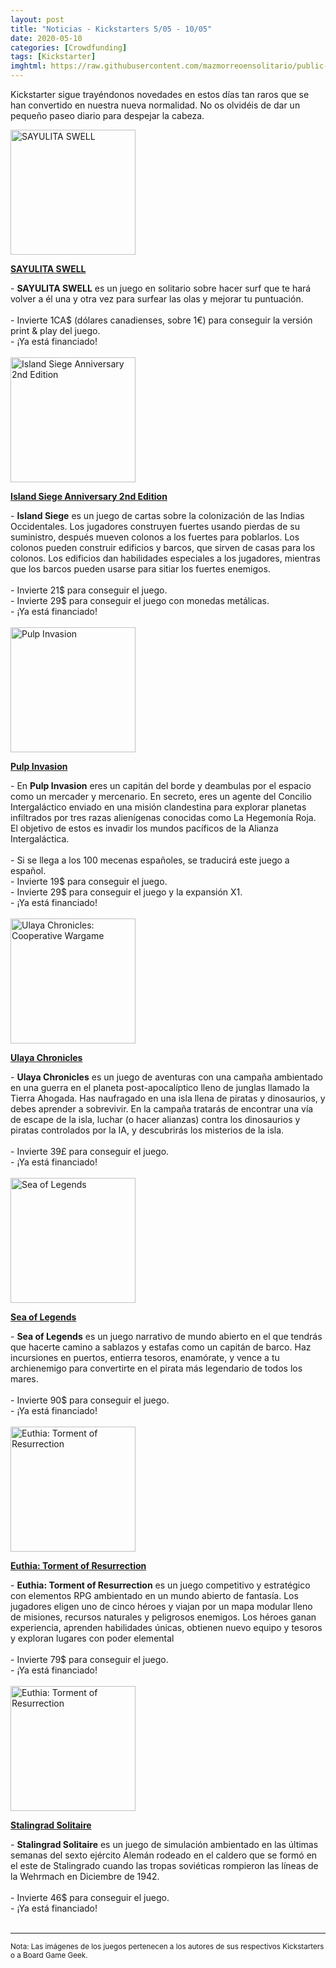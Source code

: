```yaml
---
layout: post
title: "Noticias - Kickstarters 5/05 - 10/05"
date: 2020-05-10
categories: [Crowdfunding]
tags: [Kickstarter]
imghtml: https://raw.githubusercontent.com/mazmorreoensolitario/public-images/master/crowdfunding/crowdfunding-20-0505-0510.jpg
---
```


Kickstarter sigue trayéndonos novedades en estos días tan raros que se han
convertido en nuestra nueva normalidad. 
No os olvidéis de dar un pequeño paseo diario para despejar la cabeza.

<div class="row">
    <div class="col-md-3">
        <img width="200" height="200"
            src="https://ksr-ugc.imgix.net/assets/028/922/588/62211d0f2d73d04ca6ca898f952ba31c_original.png?ixlib=rb-2.1.0&w=680&fit=max&v=1588343670&auto=format&frame=1&lossless=true&s=6850a81889f0c3e02cb5ee4baa881baf"
            class="img-thumbnail" alt="SAYULITA SWELL">
    </div>
    <div class="col-md-9">
        <p>
            <a target="_blank" 
                href="https://www.kickstarter.com/projects/sascreative/sayulita-swell-pay-what-you-want-pnp-giveback?ref=mazmorreoensolitario">
            <strong>SAYULITA SWELL</strong>
            </a>
        </p>
            - <strong>SAYULITA SWELL</strong> es un juego en solitario sobre
            hacer surf que te hará volver a él una y otra vez para surfear las
            olas y mejorar tu puntuación. 
            <br>
            <br>
            - Invierte 1CA$ (dólares canadienses, sobre 1€) para conseguir la
            versión print & play del juego.
            <br>
           - ¡Ya está financiado!
    </div>
</div>
<br>

<div class="row">
    <div class="col-md-3">
        <img width="200" height="200"
            src="https://ksr-ugc.imgix.net/assets/028/279/459/b535aac3c33fcacb39176430b9141318_original.jpg?ixlib=rb-2.1.0&w=680&fit=max&v=1583079245&auto=format&frame=1&q=92&s=f2547daca772200375c1b0785b071967"
            class="img-thumbnail" alt="Island Siege Anniversary 2nd Edition">
    </div>
    <div class="col-md-9">
        <p>
            <a target="_blank" 
                href="https://www.kickstarter.com/projects/apegames/island-siege?ref=mazmorreoensolitario">
            <strong>Island Siege Anniversary 2nd Edition</strong>
            </a>
        </p>
            - <strong>Island Siege</strong> es un juego de cartas sobre la
            colonización de las Indias Occidentales. Los jugadores construyen
            fuertes usando pierdas de su suministro, después mueven colonos a
            los fuertes para poblarlos. Los colonos pueden construir edificios
            y barcos, que sirven de casas para los colonos. Los edificios dan
            habilidades especiales a los jugadores, mientras que los barcos
            pueden usarse para sitiar los fuertes enemigos.
            <br>
            <br>
            - Invierte 21$ para conseguir el juego.
            <br>
            - Invierte 29$ para conseguir el juego con monedas metálicas.
            <br>
           - ¡Ya está financiado!
    </div>
</div>
<br>

<div class="row">
    <div class="col-md-3">
        <img width="200" height="200"
            src="https://ksr-ugc.imgix.net/assets/026/805/992/940c89107a6ee226872dcba1b0de2850_original.png?ixlib=rb-2.1.0&w=680&fit=max&v=1570821798&auto=format&frame=1&lossless=true&s=12e1fa1baac1078d637d3222d2de8444"
            class="img-thumbnail" alt="Pulp Invasion">
    </div>
    <div class="col-md-9">
        <p>
            <a target="_blank" 
                href="https://www.kickstarter.com/projects/avstudio-ludibooster/pulp-invasion?ref=mazmorreoensolitario">
            <strong>Pulp Invasion</strong>
            </a>
        </p>
            - En <strong>Pulp Invasion</strong> eres un capitán del borde y
            deambulas por el espacio como un mercader y mercenario. En secreto,
            eres un agente del Concilio Intergaláctico enviado en una misión
            clandestina para explorar planetas infiltrados por tres razas
            alienígenas conocidas como La Hegemonía Roja. El objetivo de estos
            es invadir los mundos pacíficos de la Alianza Intergaláctica.
            <br>
            <br>
            - Si se llega a los 100 mecenas españoles, se traducirá este juego
            a español.
            <br>
            - Invierte 19$ para conseguir el juego.
            <br>
            - Invierte 29$ para conseguir el juego y la expansión X1.
            <br>
           - ¡Ya está financiado!
    </div>
</div>
<br>

<div class="row">
    <div class="col-md-3">
        <img width="200" height="200"
            src="https://ksr-ugc.imgix.net/assets/028/909/415/ffbfb0bfe0f59f3ace8fd3eec4e773dd_original.jpg?ixlib=rb-2.1.0&w=680&fit=max&v=1588260352&auto=format&frame=1&q=92&s=b908c0e553e4b2df642d57c0ed36cfaf"
            class="img-thumbnail" alt="Ulaya Chronicles: Cooperative Wargame">
    </div>
    <div class="col-md-9">
        <p>
            <a target="_blank" 
                href="https://www.kickstarter.com/projects/1559814207/ulaya-chronicles-cooperative-wargame?ref=mazmorreoensolitario">
            <strong>Ulaya Chronicles</strong>
            </a>
        </p>
            - <strong>Ulaya Chronicles</strong> es un juego de aventuras con
            una campaña ambientado en una guerra en el planeta
            post-apocalíptico lleno de junglas llamado la Tierra Ahogada. Has
            naufragado en una isla llena de piratas y dinosaurios, y debes
            aprender a sobrevivir. En la campaña tratarás de encontrar una vía
            de escape de la isla, luchar (o hacer alianzas) contra los
            dinosaurios y piratas controlados por la IA, y descubrirás los
            misterios de la isla.
            <br>
            <br>
            - Invierte 39£ para conseguir el juego.
            <br>
           - ¡Ya está financiado!
    </div>
</div>
<br>

<div class="row">
    <div class="col-md-3">
        <img width="200" height="200"
            src="https://ksr-ugc.imgix.net/assets/028/959/432/e3372df43e9f8b390e639d3e89e5ac89_original.jpg?ixlib=rb-2.1.0&w=680&fit=max&v=1588622444&auto=format&frame=1&q=92&s=69e19d15958e073281ff2add35417130"
            class="img-thumbnail" alt="Sea of Legends">
    </div>
    <div class="col-md-9">
        <p>
            <a target="_blank" 
                href="https://www.kickstarter.com/projects/guildhallstudios/sea-of-legends?ref=mazmorreoensolitario">
            <strong>Sea of Legends</strong>
            </a>
        </p>
            - <strong>Sea of Legends</strong> es un juego narrativo de mundo
            abierto en el que tendrás que hacerte camino a sablazos y estafas
            como un capitán de barco. Haz incursiones en puertos, entierra
            tesoros, enamórate, y vence a tu archienemigo para convertirte en
            el pirata más legendario de todos los mares.
            <br>
            <br>
            - Invierte 90$ para conseguir el juego.
            <br>
           - ¡Ya está financiado!
    </div>
</div>
<br>

<div class="row">
    <div class="col-md-3">
        <img width="200" height="200"
            src="https://ksr-ugc.imgix.net/assets/028/939/455/469df40eba41b4253f6831d424ee746e_original.png?ixlib=rb-2.1.0&w=680&fit=max&v=1588459114&auto=format&frame=1&lossless=true&s=2d1f4a83cdac128b870b6c58f5aade6e"
            class="img-thumbnail" alt="Euthia: Torment of Resurrection">
    </div>
    <div class="col-md-9">
        <p>
            <a target="_blank" 
                href="https://www.kickstarter.com/projects/euthia/euthia-torment-of-resurrection?ref=mazmorreoensolitario">
            <strong>Euthia: Torment of Resurrection</strong>
            </a>
        </p>
            - <strong>Euthia: Torment of Resurrection</strong> es un juego
            competitivo y estratégico con elementos RPG ambientado en un mundo
            abierto de fantasía. Los jugadores eligen uno de cinco héroes y
            viajan por un mapa modular lleno de misiones, recursos naturales y
            peligrosos enemigos. Los héroes ganan experiencia, aprenden
            habilidades únicas, obtienen nuevo equipo y tesoros y exploran
            lugares con poder elemental
            <br>
            <br>
            - Invierte 79$ para conseguir el juego.
            <br>
           - ¡Ya está financiado!
    </div>
</div>
<br>

<div class="row">
    <div class="col-md-3">
        <img width="200" height="200"
            src="https://ksr-ugc.imgix.net/assets/028/932/602/89cddbab3ef63296ed7fc88ba4afdafb_original.jpg?ixlib=rb-2.1.0&w=680&fit=max&v=1588408256&auto=format&frame=1&q=92&s=fef4bd8293bea3a2efe5e69d56fb8352"
            class="img-thumbnail" alt="Euthia: Torment of Resurrection">
    </div>
    <div class="col-md-9">
        <p>
            <a target="_blank" 
                href="https://www.kickstarter.com/projects/ctp/stalingrad-solitaire?ref=mazmorreoensolitario">
            <strong>Stalingrad Solitaire</strong>
            </a>
        </p>
            - <strong>Stalingrad Solitaire</strong> es un juego de simulación
            ambientado en las últimas semanas del sexto ejército Alemán rodeado
            en el caldero que se formó en el este de Stalingrado cuando las
            tropas soviéticas rompieron las líneas de la Wehrmach en Diciembre
            de 1942.
            <br>
            <br>
            - Invierte 46$ para conseguir el juego.
            <br>
           - ¡Ya está financiado!
    </div>
</div>
<br>

<hr>

<small>Nota: Las imágenes de los juegos pertenecen a los autores de sus
respectivos Kickstarters o a Board Game Geek.</small>

